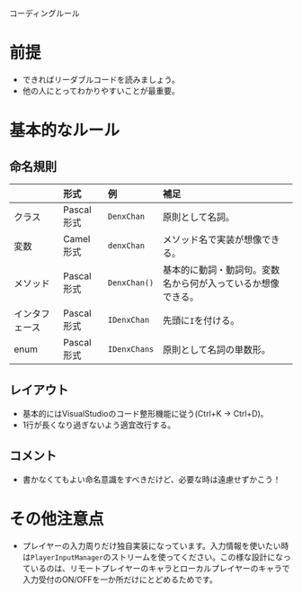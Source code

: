 
コーディングルール

# 前提
- できればリーダブルコードを読みましょう。
- 他の人にとってわかりやすいことが最重要。

# 基本的なルール
## 命名規則

|  | 形式 | 例 | 補足 |
|:-----------|:------------|:------------|:------------|
| クラス | Pascal形式 | `DenxChan` | 原則として名詞。 |
| 変数 | Camel形式 | `denxChan` | メソッド名で実装が想像できる。 |
| メソッド | Pascal形式 | `DenxChan()` | 基本的に動詞・動詞句。変数名から何が入っているか想像できる。 |
| インタフェース | Pascal形式 | `IDenxChan` | 先頭に`I`を付ける。 |
| enum | Pascal形式 | `IDenxChans` | 原則として名詞の単数形。 |

## レイアウト
- 基本的にはVisualStudioのコード整形機能に従う(Ctrl+K → Ctrl+D)。
- 1行が長くなり過ぎないよう適宜改行する。

## コメント
- 書かなくてもよい命名意識をすべきだけど、必要な時は遠慮せずかこう！

# その他注意点
- プレイヤーの入力周りだけ独自実装になっています。入力情報を使いたい時は`PlayerInputManager`のストリームを使ってください。この様な設計になっているのは、リモートプレイヤーのキャラとローカルプレイヤーのキャラで入力受付のON/OFFを一か所だけにとどめるためです。
